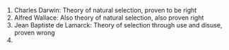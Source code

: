 1. Charles Darwin: Theory of natural selection, proven to be right
2. Alfred Wallace: Also theory of natural selection, also proven right
3. Jean Baptiste de Lamarck: Theory of selection through use and disuse, proven wrong
4. 